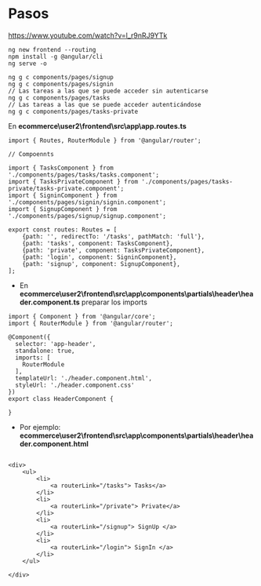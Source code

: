 # Pasos
https://www.youtube.com/watch?v=l_r9nRJ9YTk

```
ng new frontend --routing
npm install -g @angular/cli
ng serve -o
```

``` 
ng g c components/pages/signup
ng g c components/pages/signin
// Las tareas a las que se puede acceder sin autenticarse
ng g c components/pages/tasks
// Las tareas a las que se puede acceder autenticándose
ng g c components/pages/tasks-private
``` 
En **ecommerce\user2\frontend\src\app\app.routes.ts**
```
import { Routes, RouterModule } from '@angular/router';

// Compoennts

import { TasksComponent } from './components/pages/tasks/tasks.component';
import { TasksPrivateComponent } from './components/pages/tasks-private/tasks-private.component';
import { SigninComponent } from './components/pages/signin/signin.component';
import { SignupComponent } from './components/pages/signup/signup.component';

export const routes: Routes = [
    {path: '', redirectTo: '/tasks', pathMatch: 'full'},
    {path: 'tasks', component: TasksComponent},
    {path: 'private', component: TasksPrivateComponent},
    {path: 'login', component: SigninComponent},
    {path: 'signup', component: SignupComponent},
];

```
- En **ecommerce\user2\frontend\src\app\components\partials\header\header.component.ts** preparar los imports
```
import { Component } from '@angular/core';
import { RouterModule } from '@angular/router';

@Component({
  selector: 'app-header',
  standalone: true,
  imports: [
    RouterModule
  ],
  templateUrl: './header.component.html',
  styleUrl: './header.component.css'
})
export class HeaderComponent {

}

```
- Por ejemplo: **ecommerce\user2\frontend\src\app\components\partials\header\header.component.html**
```

<div>
    <ul>
        <li>
            <a routerLink="/tasks"> Tasks</a>
        </li>
        <li>
            <a routerLink="/private"> Private</a>
        </li>
        <li>
            <a routerLink="/signup"> SignUp </a>
        </li>
        <li>
            <a routerLink="/login"> SignIn </a>
        </li>
    </ul>

</div>
```